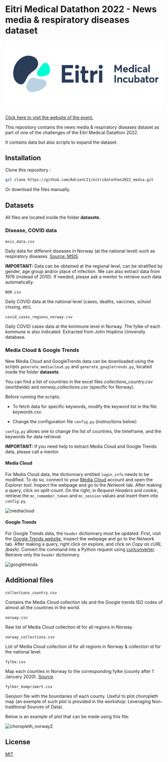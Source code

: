 # Eitri Medical Datathon 2022 - News media & respiratory diseases dataset

![eitrilogo](https://raw.githubusercontent.com/AdrienC21/eitridatathon2022_media/master/images/eitrilogo.png)

[Click here to visit the website of the event.](https://www.eitrilab.no/datathon2022)

This repository contains the news media & respiratory diseases dataset as part of one of the challenges of the Eitri Medical Datathon 2022.

It contains data but also scripts to expand the dataset.

## Installation

Clone this repository :

```bash
git clone https://github.com/AdrienC21/eitridatathon2022_media.git
```

Or download the files manually.

## Datasets

All files are located inside the folder **datasets**.

### Disease, COVID data

```msis_data.csv```

Daily data for different diseases in Norway (at the national level) such as respiratory diseases. [Source: MSIS](http://msis.no).

**IMPORTANT:** Data can be obtained at the regional level, can be stratified by gender, age group and/or place of infection. We can also extract data from 1976 (instead of 2010). If needed, please ask a mentor to retrieve such data automatically.

```NOR.csv```

Daily COVID data at the national level (cases, deaths, vaccines, school closing, etc).

```covid_cases_regions_norway.csv```

Daily COVID cases data at the kommune level in Norway. The fylke of each kommune is also indicated. Extracted from John Hopkins University database.

### Media Cloud & Google Trends

New Media Cloud and GoogleTrends data can be downloaded using the scripts ```generate_mediacloud.py``` and ```generate_googletrends.py```, located inside the folder **datasets**.

You can find a list of countries in the excel files *collections_country.csv* (worldwide) and *norway_collections.csv* (specific for Norway).

Before running the scripts:

- To fetch data for specific keywords, modify the keyword list in the file *keywords.csv*.

- Change the configuration file ```config.py``` (instructions below)

```config.py``` allows one to change the list of countries, the timeframe, and the keywords for data retrieval.

**IMPORTANT:** If you need help to extract Media Cloud and Google Trends data, please call a mentor.

#### Media Cloud

For Media Cloud data, the dictionnary entitled ```login_info``` needs to be modified. To do so, connect to your [Media Cloud](https://mediacloud.org/) account and open the *Explorer tool*. Inspect the webpage and go to the *Network* tab. After making a query, click on *split-count*. On the right, in *Request Headers* and *cookie*, retrieve the ```mc_remember_token``` and ```mc_session``` values and insert them into ```config.py```.

![mediacloud](https://raw.githubusercontent.com/AdrienC21/eitridatathon2022_media/master/images/mediacloud.png)

#### Google Trends

For Google Trends data, the ```header``` dictionnary must be updated. First, visit the [Google Trends website](https://trends.google.com/trends/?geo=US), inspect the webpage and go to the *Network* tab. After making a query, right click on explore, and click on *Copy as cURL (bash)*. Convert the command into a Python request using [curlconverter](https://curlconverter.com/). Retrieve only the ```header``` dictionnary.

![googletrends](https://raw.githubusercontent.com/AdrienC21/eitridatathon2022_media/master/images/ggtrends.png)

## Additional files

```collections_country.csv```

Contains the Media Cloud collection ids and the Google trends ISO codes of almost all the countries in the world.

```norway.csv```

Raw list of Media Cloud collection id for all regions in Norway.

```norway_collections.csv```

List of Media Cloud collection id for all regions in Norway & collection id for the national level.

```fylke.csv```

Map each counties in Norway to the corresponding fylke (county after 1 January 2020). [Source](https://en.wikipedia.org/wiki/Counties_of_Norway).

```fylker_komprimert.csv```

Geojson file with the boundaries of each county. Useful to plot choropleth map (an exemple of such plot is provided in the workshop: Leveraging Non-traditional Sources of Data).

Below is an example of plot that can be made using this file:

![choropleth_norway2](https://raw.githubusercontent.com/AdrienC21/eitridatathon2022_media/master/images/choropleth_norway2.png)

## License

[MIT](https://choosealicense.com/licenses/mit/)
